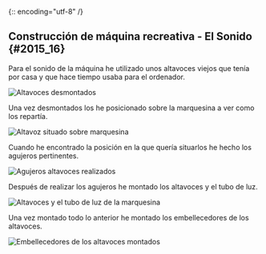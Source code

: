 {:: encoding="utf-8" /}
## Construcción de máquina recreativa - El Sonido {#2015_16}

Para el sonido de la máquina he utilizado unos altavoces viejos que tenía por casa y que hace tiempo usaba para el ordenador.

![Altavoces desmontados](images/Sonido_01.jpg "Altavoces desmontados")

Una vez desmontados los he posicionado sobre la marquesina a ver como los repartía.

![Altavoz situado sobre marquesina](images/Sonido_02.jpg "Altavoz situado sobre marquesina")

Cuando he encontrado la posición en la que quería situarlos he hecho los agujeros pertinentes.

![Agujeros altavoces realizados](images/Sonido_03.jpg "Agujeros altavoces realizados")

Después de realizar los agujeros he montado los altavoces y el tubo de luz.

![Altavoces y el tubo de luz de la marquesina](images/Sonido_04.jpg "Altavoces y el tubo de luz de la marquesina")

Una vez montado todo lo anterior he montado los embellecedores de los altavoces.

![Embellecedores de los altavoces montados](images/Sonido_05.jpg "Embellecedores de los altavoces montados")
